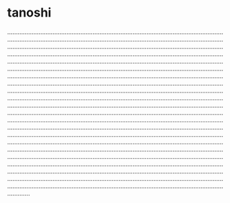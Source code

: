 # tanoshi

.....................................................................................................................................................................................................................................................................................................................................................................................................................................................................................................................................................................................................................................................................................................................................................................................................................................................................................................................................................................................................................................................................................................................................................................................................................................................................................................................................................................................................................................................................................................................................................................................................................................................................................................................................................................................................................................................................................................................................................................................................................................................................................................................................................................................................................................................................................................................................................................................................................................................................................................................................................................................................................................................................................................................................................................................................................................................